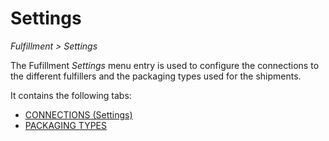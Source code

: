 # Settings

*Fulfillment > Settings*

The Fufillment *Settings* menu entry is used to configure the connections to the different fulfillers and the packaging types used for the shipments.

It contains the following tabs:
  - [CONNECTIONS (Settings)](./03a_Connections.md)
  - [PACKAGING TYPES](./03b_PackagingTypes.md)
